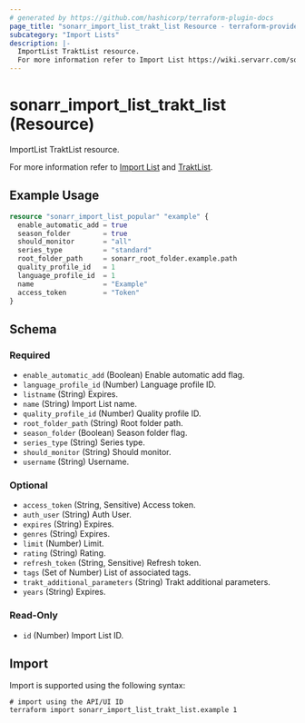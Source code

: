 ```yaml
---
# generated by https://github.com/hashicorp/terraform-plugin-docs
page_title: "sonarr_import_list_trakt_list Resource - terraform-provider-sonarr"
subcategory: "Import Lists"
description: |-
  ImportList TraktList resource.
  For more information refer to Import List https://wiki.servarr.com/sonarr/settings#import-lists and TraktList https://wiki.servarr.com/sonarr/supported#trakt_list.
---
```


# sonarr_import_list_trakt_list (Resource)

<!-- subcategory:Import Lists -->ImportList TraktList resource.
For more information refer to [Import List](https://wiki.servarr.com/sonarr/settings#import-lists) and [TraktList](https://wiki.servarr.com/sonarr/supported#trakt_list).

## Example Usage

```terraform
resource "sonarr_import_list_popular" "example" {
  enable_automatic_add = true
  season_folder        = true
  should_monitor       = "all"
  series_type          = "standard"
  root_folder_path     = sonarr_root_folder.example.path
  quality_profile_id   = 1
  language_profile_id  = 1
  name                 = "Example"
  access_token         = "Token"
}
```

<!-- schema generated by tfplugindocs -->
## Schema

### Required

- `enable_automatic_add` (Boolean) Enable automatic add flag.
- `language_profile_id` (Number) Language profile ID.
- `listname` (String) Expires.
- `name` (String) Import List name.
- `quality_profile_id` (Number) Quality profile ID.
- `root_folder_path` (String) Root folder path.
- `season_folder` (Boolean) Season folder flag.
- `series_type` (String) Series type.
- `should_monitor` (String) Should monitor.
- `username` (String) Username.

### Optional

- `access_token` (String, Sensitive) Access token.
- `auth_user` (String) Auth User.
- `expires` (String) Expires.
- `genres` (String) Expires.
- `limit` (Number) Limit.
- `rating` (String) Rating.
- `refresh_token` (String, Sensitive) Refresh token.
- `tags` (Set of Number) List of associated tags.
- `trakt_additional_parameters` (String) Trakt additional parameters.
- `years` (String) Expires.

### Read-Only

- `id` (Number) Import List ID.

## Import

Import is supported using the following syntax:

```shell
# import using the API/UI ID
terraform import sonarr_import_list_trakt_list.example 1
```
